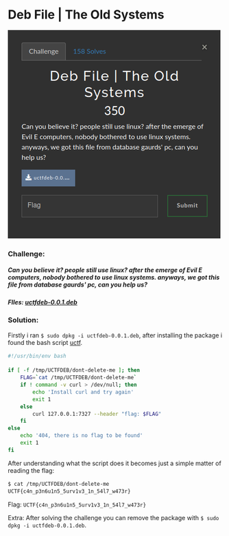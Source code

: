 # Deb File | The Old Systems
![challenge](challenge.png)
### Challenge:
##### Can you believe it? people still use linux? after the emerge of Evil E computers, nobody bothered to use linux systems. anyways, we got this file from database gaurds' pc, can you help us?

##### FIles: [uctfdeb-0.0.1.deb](uctfdeb-0.0.1.deb)

### Solution:
Firstly i ran ```$ sudo dpkg -i uctfdeb-0.0.1.deb```,
after installing the package i found the bash script [uctf](uctf).

```bash
#!/usr/bin/env bash

if [ -f /tmp/UCTFDEB/dont-delete-me ]; then
	FLAG=`cat /tmp/UCTFDEB/dont-delete-me`
	if ! command -v curl > /dev/null; then
		echo 'Install curl and try again'
		exit 1
	else
		curl 127.0.0.1:7327 --header "flag: $FLAG"
	fi
else
	echo '404, there is no flag to be found'
    exit 1
fi
```

After understanding what the script does it becomes just a simple matter of reading the flag:

```bash
$ cat /tmp/UCTFDEB/dont-delete-me
UCTF{c4n_p3n6u1n5_5urv1v3_1n_54l7_w473r}
```

Flag: ```UCTF{c4n_p3n6u1n5_5urv1v3_1n_54l7_w473r}```

Extra: After solving the challenge you can remove the package with ```$ sudo dpkg -i uctfdeb-0.0.1.deb```.

